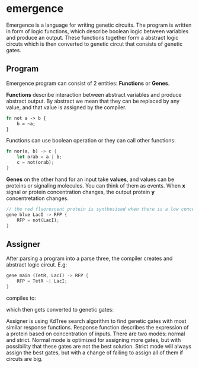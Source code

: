 # emergence

Emergence is a language for writing genetic circuits. The program is written in form of logic functions, which describe boolean logic between variables and produce an output. These functions together form a abstract logic circuts which is then converted to genetic circut that consists of genetic gates.

## Program

Emergence program can consist of 2 entities: **Functions** or **Genes**.

**Functions** describe interaction between abstract variables and produce abstract output. By abstract we mean that they can be replaced by any value, and that value is assigned by the compiler.

```rust
fn not a -> b {
    b = ~a;
}
```

Functions can use boolean operation or they can call other functions:
```rust
fn nor(a, b) -> c {
    let orab = a | b;
    c = not(orab);
}
```

**Genes** on the other hand for an input take **values**, and values can be proteins or signaling molecules. You can think of them as events. When **x** signal or protein concentration changes, the output protein **y** concentretation changes.

```rust
// the red fluorescent protein is synthesised when there is a low concentration of lactose
gene blue LacI -> RFP {
    RFP = not(LacI);
}
```

## Assigner

After parsing a program into a parse three, the compiler creates and abstract logic circut. E.g:

```rust
gene main (TetR, LacI) -> RFP {
	RFP = TetR ~| LacI;
}
```
compiles to:

which then gets converted to genetic gates:

Assigner is using KdTree search algorithm to find genetic gates with most similar response functions. Response function describes the expression of a protein based on concentration of inputs. There are two modes: normal and strict. Normal mode is optimized for assigning more gates, but with possibility that these gates are not the best solution. Strict mode will always assign the best gates, but with a change of failing to assign all of them if circuts are big.
